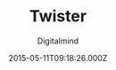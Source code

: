---
title: Twister
github: https://github.com/DigitalMindCH/twister
demo: https://digitalmind.ch/themes/twister-jekyll-theme/demo/
author: Digitalmind
ssg:
  - Jekyll
cms:
  - No Cms
date: 2015-05-11T09:18:26.000Z
description: a free multimedia jekyll theme
stale: true
disabled_reason: error checking demo url
disabled: true
---